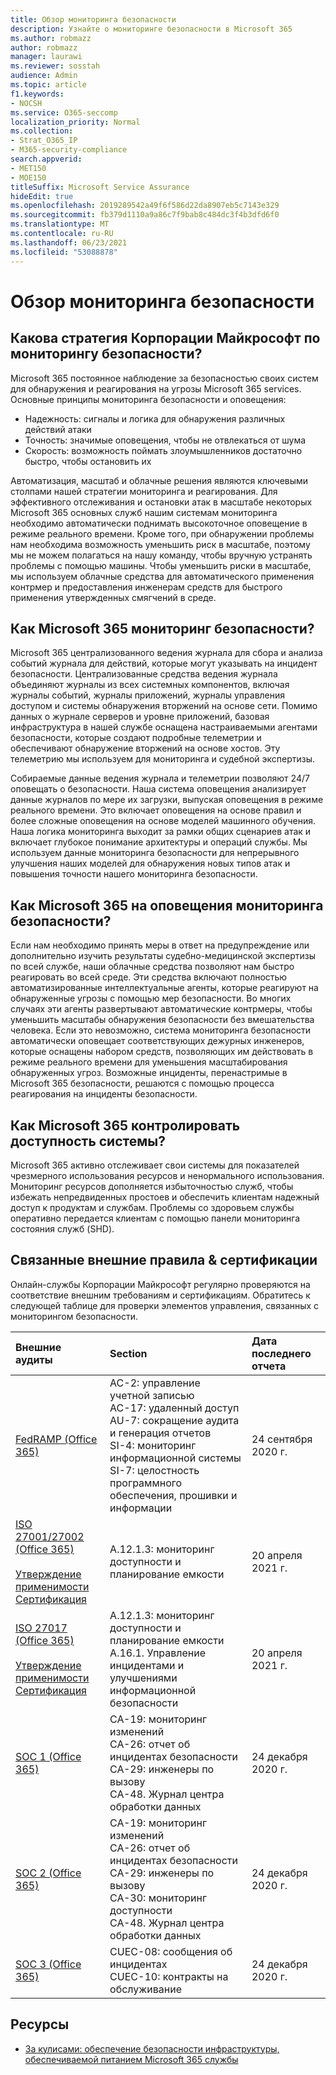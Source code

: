 ```yaml
---
title: Обзор мониторинга безопасности
description: Узнайте о мониторинге безопасности в Microsoft 365
ms.author: robmazz
author: robmazz
manager: laurawi
ms.reviewer: sosstah
audience: Admin
ms.topic: article
f1.keywords:
- NOCSH
ms.service: O365-seccomp
localization_priority: Normal
ms.collection:
- Strat_O365_IP
- M365-security-compliance
search.appverid:
- MET150
- MOE150
titleSuffix: Microsoft Service Assurance
hideEdit: true
ms.openlocfilehash: 2019289542a49f6f586d22da8907eb5c7143e329
ms.sourcegitcommit: fb379d1110a9a86c7f9bab8c484dc3f4b3dfd6f0
ms.translationtype: MT
ms.contentlocale: ru-RU
ms.lasthandoff: 06/23/2021
ms.locfileid: "53088878"
---
```

# <a name="security-monitoring-overview"></a>Обзор мониторинга безопасности

## <a name="what-is-microsofts-strategy-for-monitoring-security"></a>Какова стратегия Корпорации Майкрософт по мониторингу безопасности?

Microsoft 365 постоянное наблюдение за безопасностью своих систем для обнаружения и реагирования на угрозы Microsoft 365 services. Основные принципы мониторинга безопасности и оповещения:

- Надежность: сигналы и логика для обнаружения различных действий атаки
- Точность: значимые оповещения, чтобы не отвлекаться от шума
- Скорость: возможность поймать злоумышленников достаточно быстро, чтобы остановить их

Автоматизация, масштаб и облачные решения являются ключевыми столпами нашей стратегии мониторинга и реагирования. Для эффективного отслеживания и остановки атак в масштабе некоторых Microsoft 365 основных служб нашим системам мониторинга необходимо автоматически поднимать высокоточное оповещение в режиме реального времени. Кроме того, при обнаружении проблемы нам необходима возможность уменьшить риск в масштабе, поэтому мы не можем полагаться на нашу команду, чтобы вручную устранять проблемы с помощью машины. Чтобы уменьшить риски в масштабе, мы используем облачные средства для автоматического применения контрмер и предоставления инженерам средств для быстрого применения утвержденных смягчений в среде.

## <a name="how-does-microsoft-365-perform-security-monitoring"></a>Как Microsoft 365 мониторинг безопасности?

Microsoft 365 централизованного ведения журнала для сбора и анализа событий журнала для действий, которые могут указывать на инцидент безопасности. Централизованные средства ведения журнала объединяют журналы из всех системных компонентов, включая журналы событий, журналы приложений, журналы управления доступом и системы обнаружения вторжений на основе сети. Помимо данных о журнале серверов и уровне приложений, базовая инфраструктура в нашей службе оснащена настраиваемыми агентами безопасности, которые создают подробные телеметрии и обеспечивают обнаружение вторжений на основе хостов. Эту телеметрию мы используем для мониторинга и судебной экспертизы.

Собираемые данные ведения журнала и телеметрии позволяют 24/7 оповещать о безопасности. Наша система оповещения анализирует данные журналов по мере их загрузки, выпуская оповещения в режиме реального времени. Это включает оповещения на основе правил и более сложные оповещения на основе моделей машинного обучения. Наша логика мониторинга выходит за рамки общих сценариев атак и включает глубокое понимание архитектуры и операций службы. Мы используем данные мониторинга безопасности для непрерывного улучшения наших моделей для обнаружения новых типов атак и повышения точности нашего мониторинга безопасности.

## <a name="how-does-microsoft-365-respond-to-security-monitoring-alerts"></a>Как Microsoft 365 на оповещения мониторинга безопасности?

Если нам необходимо принять меры в ответ на предупреждение или дополнительно изучить результаты судебно-медицинской экспертизы по всей службе, наши облачные средства позволяют нам быстро реагировать во всей среде. Эти средства включают полностью автоматизированные интеллектуальные агенты, которые реагируют на обнаруженные угрозы с помощью мер безопасности. Во многих случаях эти агенты развертывают автоматические контрмеры, чтобы уменьшить масштабы обнаружения безопасности без вмешательства человека. Если это невозможно, система мониторинга безопасности автоматически оповещает соответствующих дежурных инженеров, которые оснащены набором средств, позволяющих им действовать в режиме реального времени для уменьшения масштабирования обнаруженных угроз. Возможные инциденты, перенастримые в Microsoft 365 безопасности, решаются с помощью процесса реагирования на инциденты безопасности.

## <a name="how-does-microsoft-365-monitor-system-availability"></a>Как Microsoft 365 контролировать доступность системы?

Microsoft 365 активно отслеживает свои системы для показателей чрезмерного использования ресурсов и ненормального использования. Мониторинг ресурсов дополняется избыточностью служб, чтобы избежать непредвиденных простоев и обеспечить клиентам надежный доступ к продуктам и службам. Проблемы со здоровьем службы оперативно передается клиентам с помощью панели мониторинга состояния служб (SHD).

## <a name="related-external-regulations--certifications"></a>Связанные внешние правила & сертификации

Онлайн-службы Корпорации Майкрософт регулярно проверяются на соответствие внешним требованиям и сертификациям. Обратитесь к следующей таблице для проверки элементов управления, связанных с мониторингом безопасности.

| **Внешние аудиты** | **Section** | **Дата последнего отчета** |
|:--------|:--------|:------|
| [FedRAMP (Office 365)](https://compliance.microsoft.com/compliancemanager) | AC-2: управление учетной записью <br> AC-17: удаленный доступ <br> AU-7: сокращение аудита и генерация отчетов <br> SI-4: мониторинг информационной системы <br> SI-7: целостность программного обеспечения, прошивки и информации <br> | 24 сентября 2020 г. |
| [ISO 27001/27002 (Office 365)](https://servicetrust.microsoft.com/ViewPage/MSComplianceGuideV3?command=Download&downloadType=Document&downloadId=8d625374-4f2d-49f8-9d37-a4281ba98222&tab=7027ead0-3d6b-11e9-b9e1-290b1eb4cdeb&docTab=7027ead0-3d6b-11e9-b9e1-290b1eb4cdeb_ISO_Reports) <br> <br> [Утверждение применимости](https://servicetrust.microsoft.com/ViewPage/MSComplianceGuideV3?command=Download&downloadType=Document&downloadId=c0df4ce8-c77e-4183-84eb-c8688470d8b1&tab=7027ead0-3d6b-11e9-b9e1-290b1eb4cdeb&docTab=7027ead0-3d6b-11e9-b9e1-290b1eb4cdeb_ISO_Reports) <br> [Сертификация](https://servicetrust.microsoft.com/ViewPage/MSComplianceGuideV3?command=Download&downloadType=Document&downloadId=70de0999-5451-43a3-9ef4-761e8fbfb1a3&tab=7027ead0-3d6b-11e9-b9e1-290b1eb4cdeb&docTab=7027ead0-3d6b-11e9-b9e1-290b1eb4cdeb_ISO_Reports) | A.12.1.3: мониторинг доступности и планирование емкости | 20 апреля 2021 г. |
| [ISO 27017 (Office 365)](https://servicetrust.microsoft.com/ViewPage/MSComplianceGuideV3?command=Download&downloadType=Document&downloadId=8d625374-4f2d-49f8-9d37-a4281ba98222&tab=7027ead0-3d6b-11e9-b9e1-290b1eb4cdeb&docTab=7027ead0-3d6b-11e9-b9e1-290b1eb4cdeb_ISO_Reports) <br><br> [Утверждение применимости](https://servicetrust.microsoft.com/ViewPage/MSComplianceGuideV3?command=Download&downloadType=Document&downloadId=c0df4ce8-c77e-4183-84eb-c8688470d8b1&tab=7027ead0-3d6b-11e9-b9e1-290b1eb4cdeb&docTab=7027ead0-3d6b-11e9-b9e1-290b1eb4cdeb_ISO_Reports) <br> [Сертификация](https://servicetrust.microsoft.com/ViewPage/MSComplianceGuideV3?command=Download&downloadType=Document&downloadId=70de0999-5451-43a3-9ef4-761e8fbfb1a3&tab=7027ead0-3d6b-11e9-b9e1-290b1eb4cdeb&docTab=7027ead0-3d6b-11e9-b9e1-290b1eb4cdeb_ISO_Reports) | A.12.1.3: мониторинг доступности и планирование емкости <br> A.16.1. Управление инцидентами и улучшениями информационной безопасности | 20 апреля 2021 г. |
| [SOC 1 (Office 365)](https://servicetrust.microsoft.com/ViewPage/MSComplianceGuideV3?command=Download&downloadType=Document&downloadId=90df3f9c-3aaf-4dbf-99d0-ca9f2991721b&tab=7027ead0-3d6b-11e9-b9e1-290b1eb4cdeb&docTab=7027ead0-3d6b-11e9-b9e1-290b1eb4cdeb_SOC_%2F_SSAE_16_Reports) | CA-19: мониторинг изменений <br> CA-26: отчет об инцидентах безопасности <br> CA-29: инженеры по вызову <br> CA-48. Журнал центра обработки данных | 24 декабря 2020 г. |
| [SOC 2 (Office 365)](https://servicetrust.microsoft.com/ViewPage/MSComplianceGuideV3?command=Download&downloadType=Document&downloadId=a73c1738-7892-42b7-acd3-87b6371c53f6&tab=7027ead0-3d6b-11e9-b9e1-290b1eb4cdeb&docTab=7027ead0-3d6b-11e9-b9e1-290b1eb4cdeb_SOC_%2F_SSAE_16_Reports) | CA-19: мониторинг изменений <br> CA-26: отчет об инцидентах безопасности <br> CA-29: инженеры по вызову <br> CA-30: мониторинг доступности <br> CA-48. Журнал центра обработки данных | 24 декабря 2020 г. |
| [SOC 3 (Office 365)](https://servicetrust.microsoft.com/ViewPage/MSComplianceGuideV3?command=Download&downloadType=Document&downloadId=274054e5-4968-48d2-bf94-9a8eda5d7a93&tab=7027ead0-3d6b-11e9-b9e1-290b1eb4cdeb&docTab=7027ead0-3d6b-11e9-b9e1-290b1eb4cdeb_SOC_%2F_SSAE_16_Reports) | CUEC-08: сообщения об инцидентах <br> CUEC-10: контракты на обслуживание | 24 декабря 2020 г. |

## <a name="resources"></a>Ресурсы

- [За кулисами: обеспечение безопасности инфраструктуры, обеспечиваемой питанием Microsoft 365 службы](https://download.microsoft.com/download/c/4/5/c45b197e-f0d9-4f40-bd5f-ed8fc7d0cd8c/M365DCSecurityIntro_Whitepaper.pdf)
